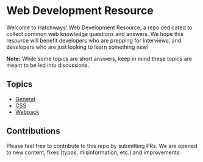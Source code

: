 # Web Development Resource

Welcome to Hatchways' Web Development Resource, a repo dedicated to collect common web knowledge questions and answers. We hope this resource will benefit developers who are prepping for interviews, and developers who are just looking to learn something new!

**Note:** While some topics are short answers, keep in mind these topics are meant to be led into discussions.

## Topics

- [General](general.md)
- [CSS](css.md)
- [Webpack](webpack.md)

## Contributions

Please feel free to contribute to this repo by submitting PRs. We are opened to new content, fixes (typos, misinformation, etc.) and improvements.
